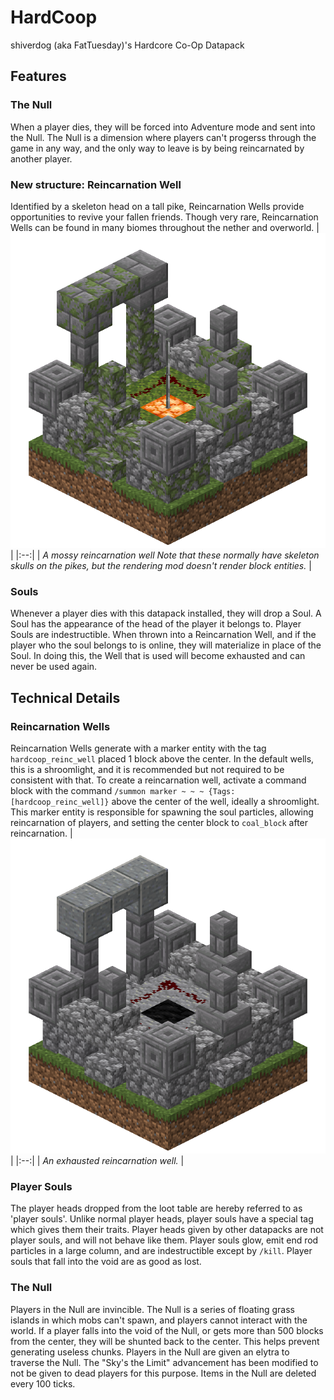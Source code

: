 # HardCoop
shiverdog (aka FatTuesday)'s Hardcore Co-Op Datapack

## Features
### The Null
When a player dies, they will be forced into Adventure mode and sent into the Null. The Null is a dimension where players can't progerss through the game in any way, and the only way to leave is by being reincarnated by another player.

### New structure: Reincarnation Well
Identified by a skeleton head on a tall pike, Reincarnation Wells provide opportunities to revive your fallen friends. Though very rare, Reincarnation Wells can be found in many biomes throughout the nether and overworld.
| ![A mossy reincarnation well](https://raw.githubusercontent.com/Shiverdog/HardCoop/main/renders/mossy.png) | 
|:--:| 
| *A mossy reincarnation well Note that these normally have skeleton skulls on the pikes, but the rendering mod doesn't render block entities.* |

### Souls
Whenever a player dies with this datapack installed, they will drop a Soul. A Soul has the appearance of the head of the player it belongs to. Player Souls are indestructible.
When thrown into a Reincarnation Well, and if the player who the soul belongs to is online, they will materialize in place of the Soul. In doing this, the Well that is used will become exhausted and can never be used again.
## Technical Details
### Reincarnation Wells
Reincarnation Wells generate with a marker entity with the tag `hardcoop_reinc_well` placed 1 block above the center. In the default wells, this is a shroomlight, and it is recommended but not required to be consistent with that. To create a reincarnation well, activate a command block with the command `/summon marker ~ ~ ~ {Tags:[hardcoop_reinc_well]}` above the center of the well, ideally a shroomlight. This marker entity is responsible for spawning the soul particles, allowing reincarnation of players, and setting the center block to `coal_block` after reincarnation.
| ![An exhausted reincarnation well](https://github.com/Shiverdog/HardCoop/blob/main/renders/exhausted.png) | 
|:--:| 
| *An exhausted reincarnation well.* |
### Player Souls
The player heads dropped from the loot table are hereby referred to as 'player souls'. Unlike normal player heads, player souls have a special tag which gives them their traits. Player heads given by other datapacks are not player souls, and will not behave like them. Player souls glow, emit end rod particles in a large column, and are indestructible except by `/kill`. Player souls that fall into the void are as good as lost.
### The Null
Players in the Null are invincible. The Null is a series of floating grass islands in which mobs can't spawn, and players cannot interact with the world. If a player falls into the void of the Null, or gets more than 500 blocks from the center, they will be shunted back to the center. This helps prevent generating useless chunks. Players in the Null are given an elytra to traverse the Null. The "Sky's the Limit" advancement has been modified to not be given to dead players for this purpose. Items in the Null are deleted every 100 ticks.
